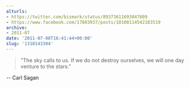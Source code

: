 ```yaml
---
alturls:
- https://twitter.com/bismark/status/89373611693047809
- https://www.facebook.com/17803937/posts/10100114542183519
archive:
- 2011-07
date: '2011-07-08T16:41:44+00:00'
slug: '1310143304'
---
```


> "The sky calls to us. If we do not destroy ourselves, we will one day
> venture to the stars."

-- Carl Sagan

